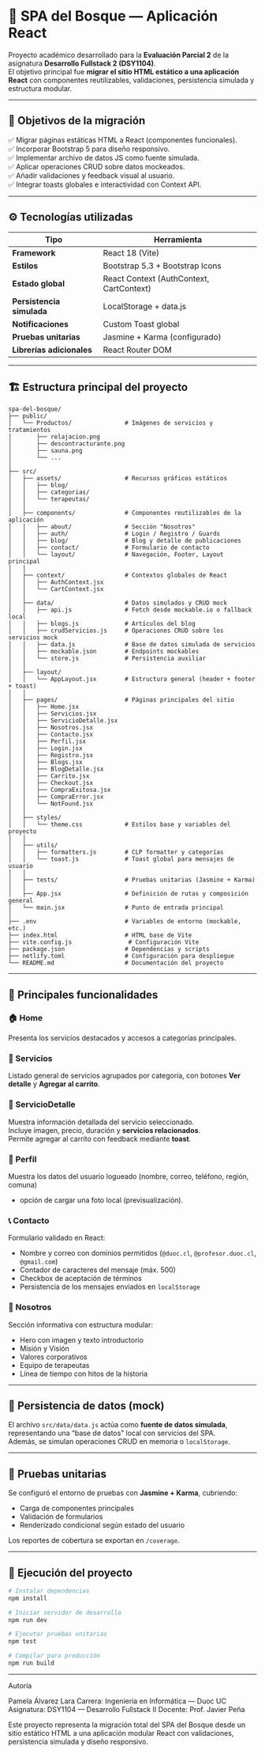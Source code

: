 # 🌿 SPA del Bosque — Aplicación React

Proyecto académico desarrollado para la **Evaluación Parcial 2** de la asignatura **Desarrollo Fullstack 2 (DSY1104)**.  
El objetivo principal fue **migrar el sitio HTML estático a una aplicación React** con componentes reutilizables, validaciones, persistencia simulada y estructura modular.

---

## 🧩 Objetivos de la migración

✅ Migrar páginas estáticas HTML a React (componentes funcionales).  
✅ Incorporar Bootstrap 5 para diseño responsivo.  
✅ Implementar archivo de datos JS como fuente simulada.  
✅ Aplicar operaciones CRUD sobre datos mockeados.  
✅ Añadir validaciones y feedback visual al usuario.  
✅ Integrar toasts globales e interactividad con Context API.  

---

## ⚙️ Tecnologías utilizadas

| Tipo | Herramienta |
|------|--------------|
| **Framework** | React 18 (Vite) |
| **Estilos** | Bootstrap 5.3 + Bootstrap Icons |
| **Estado global** | React Context (AuthContext, CartContext) |
| **Persistencia simulada** | LocalStorage + data.js |
| **Notificaciones** | Custom Toast global |
| **Pruebas unitarias** | Jasmine + Karma (configurado) |
| **Librerías adicionales** | React Router DOM |

---

## 🏗️ Estructura principal del proyecto

```
spa-del-bosque/
├── public/
│   └── Productos/               # Imágenes de servicios y tratamientos
│       ├── relajacion.png
│       ├── descontracturante.png
│       ├── sauna.png
│       └── ...
│
├── src/
│   ├── assets/                  # Recursos gráficos estáticos
│   │   ├── blog/
│   │   ├── categorias/
│   │   └── terapeutas/
│   │
│   ├── components/              # Componentes reutilizables de la aplicación
│   │   ├── about/               # Sección "Nosotros"
│   │   ├── auth/                # Login / Registro / Guards
│   │   ├── blog/                # Blog y detalle de publicaciones
│   │   ├── contact/             # Formulario de contacto
│   │   └── layout/              # Navegación, Footer, Layout principal
│   │
│   ├── context/                 # Contextos globales de React
│   │   ├── AuthContext.jsx
│   │   └── CartContext.jsx
│   │
│   ├── data/                    # Datos simulados y CRUD mock
│   │   ├── api.js               # Fetch desde mockable.io o fallback local
│   │   ├── blogs.js             # Artículos del blog
│   │   ├── crudServicios.js     # Operaciones CRUD sobre los servicios mock
│   │   ├── data.js              # Base de datos simulada de servicios
│   │   ├── mockable.json        # Endpoints mockables
│   │   └── store.js             # Persistencia auxiliar
│   │
│   ├── layout/
│   │   └── AppLayout.jsx        # Estructura general (header + footer + toast)
│   │
│   ├── pages/                   # Páginas principales del sitio
│   │   ├── Home.jsx
│   │   ├── Servicios.jsx
│   │   ├── ServicioDetalle.jsx
│   │   ├── Nosotros.jsx
│   │   ├── Contacto.jsx
│   │   ├── Perfil.jsx
│   │   ├── Login.jsx
│   │   ├── Registro.jsx
│   │   ├── Blogs.jsx
│   │   ├── BlogDetalle.jsx
│   │   ├── Carrito.jsx
│   │   ├── Checkout.jsx
│   │   ├── CompraExitosa.jsx
│   │   ├── CompraError.jsx
│   │   └── NotFound.jsx
│   │
│   ├── styles/
│   │   └── theme.css            # Estilos base y variables del proyecto
│   │
│   ├── utils/
│   │   ├── formatters.js        # CLP formatter y categorías
│   │   └── toast.js             # Toast global para mensajes de usuario
│   │
│   ├── tests/                   # Pruebas unitarias (Jasmine + Karma)
│   │
│   ├── App.jsx                  # Definición de rutas y composición general
│   └── main.jsx                 # Punto de entrada principal
│
├── .env                         # Variables de entorno (mockable, etc.)
├── index.html                   # HTML base de Vite
├── vite.config.js                # Configuración Vite
├── package.json                 # Dependencias y scripts
├── netlify.toml                 # Configuración para despliegue
└── README.md                    # Documentación del proyecto

```
---

## 🧠 Principales funcionalidades

### 🏠 Home
Presenta los servicios destacados y accesos a categorías principales.

### 💆 Servicios
Listado general de servicios agrupados por categoría, con botones **Ver detalle** y **Agregar al carrito**.

### 🧾 ServicioDetalle
Muestra información detallada del servicio seleccionado.  
Incluye imagen, precio, duración y **servicios relacionados**.  
Permite agregar al carrito con feedback mediante **toast**.

### 👤 Perfil
Muestra los datos del usuario logueado (nombre, correo, teléfono, región, comuna)  
+ opción de cargar una foto local (previsualización).  

### 📞 Contacto
Formulario validado en React:  
- Nombre y correo con dominios permitidos (`@duoc.cl`, `@profesor.duoc.cl`, `@gmail.com`)  
- Contador de caracteres del mensaje (máx. 500)  
- Checkbox de aceptación de términos  
- Persistencia de los mensajes enviados en `localStorage`  

### 👥 Nosotros
Sección informativa con estructura modular:
- Hero con imagen y texto introductorio  
- Misión y Visión  
- Valores corporativos  
- Equipo de terapeutas  
- Línea de tiempo con hitos de la historia  

---

## 💾 Persistencia de datos (mock)

El archivo `src/data/data.js` actúa como **fuente de datos simulada**, representando una “base de datos” local con servicios del SPA.  
Además, se simulan operaciones CRUD en memoria o `localStorage`.

---

## 🧪 Pruebas unitarias

Se configuró el entorno de pruebas con **Jasmine + Karma**, cubriendo:
- Carga de componentes principales  
- Validación de formularios  
- Renderizado condicional según estado del usuario  

Los reportes de cobertura se exportan en `/coverage`.

---

## 🚀 Ejecución del proyecto

```bash
# Instalar dependencias
npm install

# Iniciar servidor de desarrollo
npm run dev

# Ejecutar pruebas unitarias
npm test

# Compilar para producción
npm run build
```
---
Autoría

Pamela Álvarez Lara
Carrera: Ingeniería en Informática — Duoc UC
Asignatura: DSY1104 — Desarrollo Fullstack II
Docente: Prof. Javier Peña

Este proyecto representa la migración total del SPA del Bosque desde un sitio estático HTML a una aplicación modular React con validaciones, persistencia simulada y diseño responsivo.
